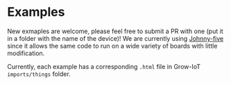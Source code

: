 # Examples

New exmaples are welcome, please feel free to submit a PR with one (put it in a folder with the name of the device)! We are currently using [Johnny-five](http://johnny-five.io/) since it allows the same code to run on a wide variety of boards with little modification.

Currently, each example has a corresponding `.html` file in Grow-IoT `imports/things` folder.
